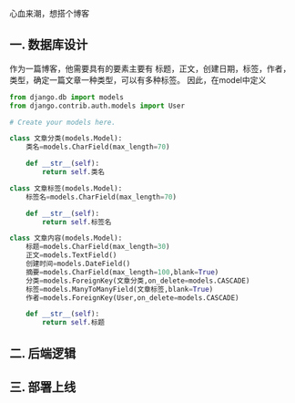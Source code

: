 心血来潮，想搭个博客
<!--more-->

## 一. 数据库设计
作为一篇博客，他需要具有的要素主要有 标题，正文，创建日期，标签，作者，类型，确定一篇文章一种类型，可以有多种标签。
因此，在model中定义
```python
from django.db import models
from django.contrib.auth.models import User

# Create your models here.

class 文章分类(models.Model):
    类名=models.CharField(max_length=70)

    def __str__(self):
        return self.类名

class 文章标签(models.Model):
    标签名=models.CharField(max_length=70)

    def __str__(self):
        return self.标签名

class 文章内容(models.Model):
    标题=models.CharField(max_length=30)
    正文=models.TextField()
    创建时间=models.DateField()
    摘要=models.CharField(max_length=100,blank=True)
    分类=models.ForeignKey(文章分类,on_delete=models.CASCADE)
    标签=models.ManyToManyField(文章标签,blank=True)
    作者=models.ForeignKey(User,on_delete=models.CASCADE)

    def __str__(self):
        return self.标题


```



## 二. 后端逻辑


## 三. 部署上线